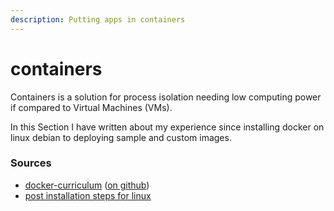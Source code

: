```yaml
---
description: Putting apps in containers
---
```


# containers

Containers is a solution for process isolation needing low computing power if compared to Virtual Machines \(VMs\).

In this Section I have written about my experience since installing docker on linux debian to deploying sample and custom images.

### Sources

* [docker-curriculum](https://docker-curriculum.com/) \([on github](https://github.com/prakhar1989/docker-curriculum)\)
* [post installation steps for linux](https://docs.docker.com/engine/install/linux-postinstall/)

